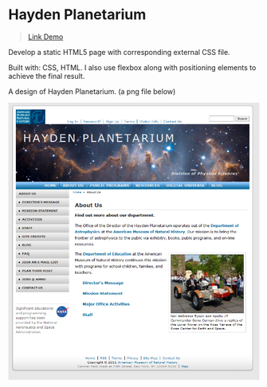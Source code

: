 # Hayden Planetarium

> [Link Demo](http://heydan-planetarium-mockup.khuongmai.dev/)

Develop a static HTML5 page with corresponding external CSS file.

Built with: CSS, HTML. I also use flexbox along with positioning elements to achieve the final result.

A design of Hayden Planetarium. (a png file below)

![Mock-up file](./images/haydenmock.png)
